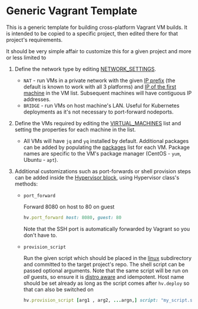 # Generic Vagrant Template

This is a generic template for building cross-platform Vagrant VM builds. It is intended to be copied to a specific project, then edited there for that project's requirements.

It should be very simple affair to customize this for a given project and more or less limited to

1. Define the network type by editing [NETWORK_SETTINGS](./Vagrantfile#L9).
    * `NAT` - run VMs in a private network with the given [IP prefix](./Vagrantfile#L11) (the default is known to work with all 3 platforms) and [IP of the first machine](./Vagrantfile#L12) in the VM list. Subsequent machines will have contiguous IP addresses.
    * `BRIDGE` - run VMs on host machine's LAN. Useful for Kubernetes deployments as it's not necessary to port-forward nodeports.
1. Define the VMs required by editing the [VIRTUAL_MACHINES](./Vagrantfile#L16) list and setting the properties for each machine in the list.
    * All VMs will have `jq` and `yq` installed by default. Additional packages can be added by populating the [packages](./Vagrantfile#L22) list for each VM. Package names are specific to the VM's package manager (CentOS - `yum`, Ubuntu - `apt`).
1. Additional customizations such as port-forwards or shell provision steps can be added inside the [Hypervisor block](./Vagrantfile#L42-L45), using Hypervisor class's methods:

    * `port_forward`

        Forward 8080 on host to 80 on guest

        ```ruby
        hv.port_forward host: 8080, guest: 80
        ```

        Note that the SSH port is automatically forwarded by Vagrant so you don't have to.

    * `provision_script`

        Run the given script which should be placed in the [linux](./linux/) subdirectory and committed to the target project's repo. The shell script can be passed optional arguments. Note that the same script will be run on *all* guests, so ensure it is [distro aware](./linux/setup_host.sh#L11-L13) and idempotent. Host name should be set already as long as the script comes after `hv.deploy` so that can also be switched on

        ```ruby
        hv.provision_script [arg1 , arg2, ...argn,] script: "my_script.sh"
        ```
